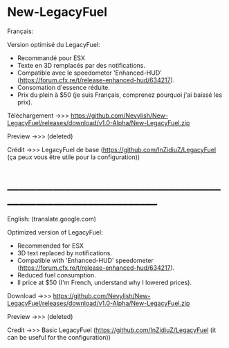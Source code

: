 # New-LegacyFuel

Français: 

Version optimisé du LegacyFuel:

- Recommandé pour ESX
- Texte en 3D remplacés par des notifications.
- Compatible avec le speedometer 'Enhanced-HUD' (https://forum.cfx.re/t/release-enhanced-hud/634217).
- Consomation d'essence réduite.
- Prix du plein à $50 (je suis Français, comprenez pourquoi j'ai baissé les prix).

Téléchargement ->>> https://github.com/Nevylish/New-LegacyFuel/releases/download/v1.0-Alpha/New-LegacyFuel.zip

Preview ->>> (deleted)

Crédit ->>> LegacyFuel de base (https://github.com/InZidiuZ/LegacyFuel (ça peux vous être utile pour la configuration))

# _______________________________________________________________

English: (translate.google.com)

Optimized version of LegacyFuel:

- Recommended for ESX
- 3D text replaced by notifications.
- Compatible with 'Enhanced-HUD' speedometer (https://forum.cfx.re/t/release-enhanced-hud/634217).
- Reduced fuel consumption.
- ll price at $50 (I'm French, understand why I lowered prices).

Download ->>> https://github.com/Nevylish/New-LegacyFuel/releases/download/v1.0-Alpha/New-LegacyFuel.zip

Preview ->>> (deleted)

Credit ->>> Basic LegacyFuel (https://github.com/InZidiuZ/LegacyFuel (it can be useful for the configuration))
